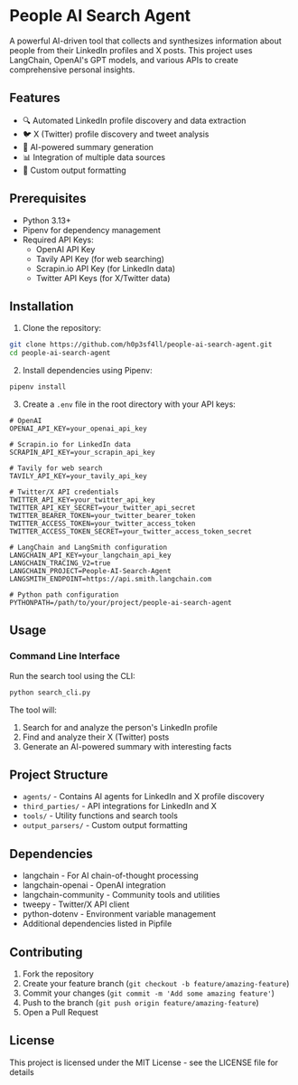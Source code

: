 # People AI Search Agent

A powerful AI-driven tool that collects and synthesizes information about people from their LinkedIn profiles and X posts. This project uses LangChain, OpenAI's GPT models, and various APIs to create comprehensive personal insights.

## Features

- 🔍 Automated LinkedIn profile discovery and data extraction
- 🐦 X (Twitter) profile discovery and tweet analysis
- 🤖 AI-powered summary generation
- 📊 Integration of multiple data sources
- 🎯 Custom output formatting

## Prerequisites

- Python 3.13+
- Pipenv for dependency management
- Required API Keys:
  - OpenAI API Key
  - Tavily API Key (for web searching)
  - Scrapin.io API Key (for LinkedIn data)
  - Twitter API Keys (for X/Twitter data)

## Installation

1. Clone the repository:
```bash
git clone https://github.com/h0p3sf4ll/people-ai-search-agent.git
cd people-ai-search-agent
```

2. Install dependencies using Pipenv:
```bash
pipenv install
```

3. Create a `.env` file in the root directory with your API keys:
```env
# OpenAI
OPENAI_API_KEY=your_openai_api_key

# Scrapin.io for LinkedIn data
SCRAPIN_API_KEY=your_scrapin_api_key

# Tavily for web search
TAVILY_API_KEY=your_tavily_api_key

# Twitter/X API credentials
TWITTER_API_KEY=your_twitter_api_key
TWITTER_API_KEY_SECRET=your_twitter_api_secret
TWITTER_BEARER_TOKEN=your_twitter_bearer_token
TWITTER_ACCESS_TOKEN=your_twitter_access_token
TWITTER_ACCESS_TOKEN_SECRET=your_twitter_access_token_secret

# LangChain and LangSmith configuration
LANGCHAIN_API_KEY=your_langchain_api_key
LANGCHAIN_TRACING_V2=true
LANGCHAIN_PROJECT=People-AI-Search-Agent
LANGSMITH_ENDPOINT=https://api.smith.langchain.com

# Python path configuration
PYTHONPATH=/path/to/your/project/people-ai-search-agent
```

## Usage

### Command Line Interface
Run the search tool using the CLI:

```bash
python search_cli.py
```

The tool will:
1. Search for and analyze the person's LinkedIn profile
2. Find and analyze their X (Twitter) posts
3. Generate an AI-powered summary with interesting facts

## Project Structure

- `agents/` - Contains AI agents for LinkedIn and X profile discovery
- `third_parties/` - API integrations for LinkedIn and X
- `tools/` - Utility functions and search tools
- `output_parsers/` - Custom output formatting

## Dependencies

- langchain - For AI chain-of-thought processing
- langchain-openai - OpenAI integration
- langchain-community - Community tools and utilities
- tweepy - Twitter/X API client
- python-dotenv - Environment variable management
- Additional dependencies listed in Pipfile

## Contributing

1. Fork the repository
2. Create your feature branch (`git checkout -b feature/amazing-feature`)
3. Commit your changes (`git commit -m 'Add some amazing feature'`)
4. Push to the branch (`git push origin feature/amazing-feature`)
5. Open a Pull Request

## License

This project is licensed under the MIT License - see the LICENSE file for details